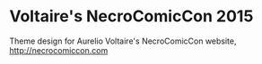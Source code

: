 # Voltaire's NecroComicCon 2015

Theme design for Aurelio Voltaire's NecroComicCon website, http://necrocomiccon.com
